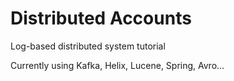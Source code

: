 Distributed Accounts
====================

Log-based distributed system tutorial

Currently using Kafka, Helix, Lucene, Spring, Avro...
